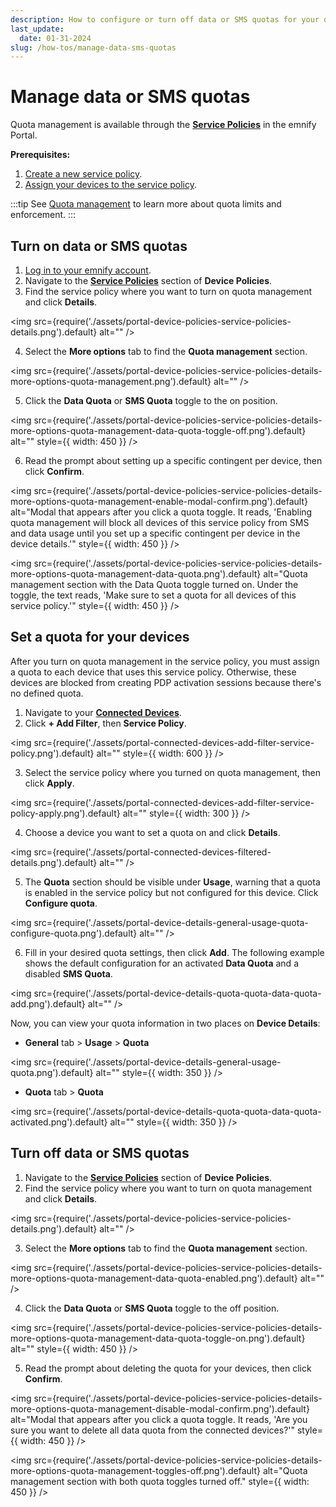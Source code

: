 ```yaml
---
description: How to configure or turn off data or SMS quotas for your devices on the emnify Portal
last_update:
  date: 01-31-2024
slug: /how-tos/manage-data-sms-quotas
---
```


# Manage data or SMS quotas

Quota management is available through the [**Service Policies**](https://portal.emnify.com/device-policies#service-policies) in the emnify Portal.

**Prerequisites:**

1. [Create a new service policy](/how-tos/create-service-policies).
1. [Assign your devices to the service policy](/how-tos/assign-devices-to-policies).

:::tip
See [Quota management](/services/quota-management) to learn more about quota limits and enforcement.
:::

## Turn on data or SMS quotas

1. [Log in to your emnify account](https://portal.emnify.com/sign).
2. Navigate to the [**Service Policies**](https://portal.emnify.com/device-policies#service-policies) section of **Device Policies**.
3. Find the service policy where you want to turn on quota management and click **Details**.

<img
  src={require('./assets/portal-device-policies-service-policies-details.png').default}
  alt=""
/>

4. Select the **More options** tab to find the **Quota management** section.

<img
  src={require('./assets/portal-device-policies-service-policies-details-more-options-quota-management.png').default}
  alt=""
/>

5. Click the **Data Quota** or **SMS Quota** toggle to the on position.

<img
  src={require('./assets/portal-device-policies-service-policies-details-more-options-quota-management-data-quota-toggle-off.png').default}
  alt=""
  style={{ width: 450 }}
/>

6. Read the prompt about setting up a specific contingent per device, then click **Confirm**.

<img
  src={require('./assets/portal-device-policies-service-policies-details-more-options-quota-management-enable-modal-confirm.png').default}
  alt="Modal that appears after you click a quota toggle. It reads, 'Enabling quota management will block all devices of this service policy from SMS and data usage until you set up a specific contingent per device in the device details.'"
  style={{ width: 450 }}
/>

<img
  src={require('./assets/portal-device-policies-service-policies-details-more-options-quota-management-data-quota.png').default}
  alt="Quota management section with the Data Quota toggle turned on. Under the toggle, the text reads, 'Make sure to set a quota for all devices of this service policy.'"
  style={{ width: 450 }}
/>

## Set a quota for your devices

After you turn on quota management in the service policy, you must assign a quota to each device that uses this service policy.
Otherwise, these devices are blocked from creating PDP activation sessions because there's no defined quota.

1. Navigate to your [**Connected Devices**](https://portal.emnify.com/connected-devices).
2. Click **+ Add Filter**, then **Service Policy**.

<img
  src={require('./assets/portal-connected-devices-add-filter-service-policy.png').default}
  alt=""
  style={{ width: 600 }}
/>

3. Select the service policy where you turned on quota management, then click **Apply**.

<img
  src={require('./assets/portal-connected-devices-add-filter-service-policy-apply.png').default}
  alt=""
  style={{ width: 300 }}
/>

4. Choose a device you want to set a quota on and click **Details**.

<img
  src={require('./assets/portal-connected-devices-filtered-details.png').default}
  alt=""
/>

5. The **Quota** section should be visible under **Usage**, warning that a quota is enabled in the service policy but not configured for this device.
Click **Configure quota**.

<img
  src={require('./assets/portal-device-details-general-usage-quota-configure-quota.png').default}
  alt=""
/>

6. Fill in your desired quota settings, then click **Add**.
The following example shows the default configuration for an activated **Data Quota** and a disabled **SMS Quota**.

<img
  src={require('./assets/portal-device-details-quota-quota-data-quota-add.png').default}
  alt=""
/>

Now, you can view your quota information in two places on **Device Details**:

- **General** tab&nbsp;<span aria-label="and then">></span> **Usage**&nbsp;<span aria-label="and then">></span> **Quota**

<img
  src={require('./assets/portal-device-details-general-usage-quota.png').default}
  alt=""
  style={{ width: 350 }}
/>

- **Quota** tab&nbsp;<span aria-label="and then">></span> **Quota**

<img
  src={require('./assets/portal-device-details-quota-quota-data-quota-activated.png').default}
  alt=""
  style={{ width: 350 }}
/>

## Turn off data or SMS quotas

1. Navigate to the [**Service Policies**](https://portal.emnify.com/device-policies#service-policies) section of **Device Policies**.
2. Find the service policy where you want to turn on quota management and click **Details**.

<img
  src={require('./assets/portal-device-policies-service-policies-details.png').default}
  alt=""
/>

3. Select the **More options** tab to find the **Quota management** section.

<img
  src={require('./assets/portal-device-policies-service-policies-details-more-options-quota-management-data-quota-enabled.png').default}
  alt=""
/>

4. Click the **Data Quota** or **SMS Quota** toggle to the off position.

<img
  src={require('./assets/portal-device-policies-service-policies-details-more-options-quota-management-data-quota-toggle-on.png').default}
  alt=""
  style={{ width: 450 }}
/>

5. Read the prompt about deleting the quota for your devices, then click **Confirm**.

<img
  src={require('./assets/portal-device-policies-service-policies-details-more-options-quota-management-disable-modal-confirm.png').default}
  alt="Modal that appears after you click a quota toggle. It reads, 'Are you sure you want to delete all data quota from the connected devices?'"
  style={{ width: 450 }}
/>

<img
  src={require('./assets/portal-device-policies-service-policies-details-more-options-quota-management-toggles-off.png').default}
  alt="Quota management section with both quota toggles turned off."
  style={{ width: 450 }}
/>
